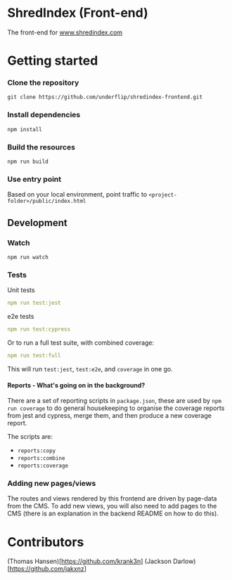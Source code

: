 # ShredIndex (Front-end)
The front-end for www.shredindex.com

# Getting started

### Clone the repository

```
git clone https://github.com/underflip/shredindex-frontend.git
```

### Install dependencies

```
npm install
```

### Build the resources

```
npm run build
```

### Use entry point

Based on your local environment, point traffic to `<project-folder>/public/index.html`

## Development

### Watch

```
npm run watch
```

### Tests

Unit tests

```yaml
npm run test:jest
```

e2e tests

```yaml
npm run test:cypress
```

Or to run a full test suite, with combined coverage:

```yaml
npm run test:full
```

This will run `test:jest`, `test:e2e`, and `coverage` in one go.

#### Reports - What's going on in the background?

There are a set of reporting scripts in `package.json`, these are used by `npm run coverage` to do general housekeeping to organise the coverage reports from jest and cypress, merge them, and then produce a new coverage report.

The scripts are:

- `reports:copy`
- `reports:combine`
- `reports:coverage`

### Adding new pages/views

The routes and views rendered by this frontend are driven by page-data from the CMS. To add new views, you will also need to add pages to the CMS (there is an explanation in the backend README on how to do this).

# Contributors

(Thomas Hansen)[https://github.com/krank3n]
(Jackson Darlow)[https://github.com/jakxnz]
